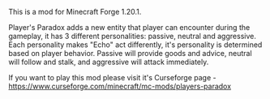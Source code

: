 This is a mod for Minecraft Forge 1.20.1.

Player's Paradox adds a new entity that player can encounter during the gameplay, it has 3 different personalities: passive, neutral and aggressive.
Each personality makes "Echo" act differently, it's personality is determined based on player behavior. Passive will provide goods and advice, neutral will
follow and stalk, and aggressive will attack immediately.

If you want to play this mod please visit it's Curseforge page - https://www.curseforge.com/minecraft/mc-mods/players-paradox
